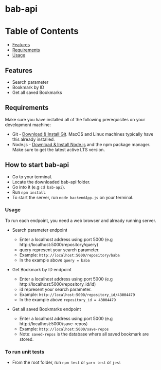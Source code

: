 # bab-api

# Table of Contents

- [Features](#features)
- [Requirements](#requirements)
- [Usage](#usage)

## Features

- Search parameter
- Bookmark by ID
- Get all saved Bookmarks

## Requirements

Make sure you have installed all of the following prerequisites on your development machine:

- Git - [Download & Install Git](https://git-scm.com/downloads). MacOS and Linux machines typically have this already installed.
- Node.js - [Download & Install Node.js](https://nodejs.org/en/download/) and the npm package manager. Make sure to get the latest active LTS version.

## How to start bab-api

- Go to your terminal.
- Locate the downloaded bab-api folder.
- Go into it (e.g `cd bab-api`).
- Run `npm install`.
- To start the server, run `node backendApp.js` on your terminal.

### Usage

To run each endpoint, you need a web browser and already running server.

- Search parameter endpoint

  - Enter a localhost address using port 5000 (e.g http://localhost:5000/repository/query)
  - query represent your search parameter.
  - Example: `http://localhost:5000/repository/baba`
  - In the example above `query = baba`

- Get Bookmark by ID endpoint

  - Enter a localhost address using port 5000 (e.g http://localhost:5000/repository_id/id)
  - id represent your search parameter.
  - Example: `http://localhost:5000/repository_id/43004479`
  - In the example above `repository_id = 43004479`

- Get all saved Bookmarks endpoint

  - Enter a localhost address using port 5000 (e.g http://localhost:5000/save-repos)
  - Example: `http://localhost:5000/save-repos`
  - Note: `saved-repos` is the database where all saved bookmark are stored.

### To run unit tests

- From the root folder, run `npm test` or `yarn test` or `jest`
